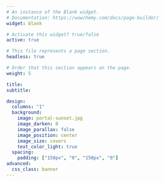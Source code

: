 ```yaml
---
# An instance of the Blank widget.
# Documentation: https://wowchemy.com/docs/page-builder/
widget: blank

# Activate this widget? true/false
active: true

# This file represents a page section.
headless: true

# Order that this section appears on the page.
weight: 5

title:
subtitle:

design:
  columns: "1"
  background:
    image: portal-sunset.jpg
    image_darken: 0
    image_parallax: false
    image_position: center
    image_size: covers
    text_color_light: true
  spacing:
    padding: ["150px", "0", "150px", "0"]
advanced:
  css_class: banner
---
```

